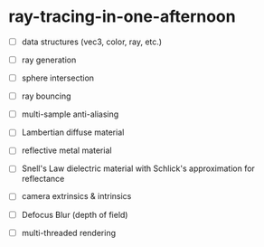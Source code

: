 # ray-tracing-in-one-afternoon

- [ ] data structures (vec3, color, ray, etc.)
- [ ] ray generation
- [ ] sphere intersection
- [ ] ray bouncing
- [ ] multi-sample anti-aliasing
- [ ] Lambertian diffuse material
- [ ] reflective metal material
- [ ] Snell's Law dielectric material with Schlick's approximation for reflectance
- [ ] camera extrinsics & intrinsics
- [ ] Defocus Blur (depth of field)
- [ ] multi-threaded rendering

